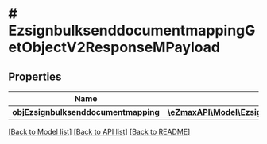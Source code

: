 # # EzsignbulksenddocumentmappingGetObjectV2ResponseMPayload

## Properties

Name | Type | Description | Notes
------------ | ------------- | ------------- | -------------
**objEzsignbulksenddocumentmapping** | [**\eZmaxAPI\Model\EzsignbulksenddocumentmappingResponseCompound**](EzsignbulksenddocumentmappingResponseCompound.md) |  |

[[Back to Model list]](../../README.md#models) [[Back to API list]](../../README.md#endpoints) [[Back to README]](../../README.md)
